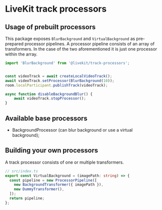# LiveKit track processors



## Usage of prebuilt processors

This package exposes `BlurBackground` and `VirtualBackground` as pre-prepared processor pipelines.
A processor pipeline consists of an array of transformers. In the case of the two aforementioned it is just one processor within the array.

```ts
import 'BlurBackground' from '@livekit/track-processors';


const videoTrack = await createLocalVideoTrack();
await videoTrack.setProcessor(BlurBackground(10));
room.localParticipant.publishTrack(videoTrack);

async function disableBackgroundBlur() {
    await videoTrack.stopProcessor();
}

```

## Available base processors

- BackgroundProcessor (can blur background or use a virtual background);


## Building your own processors
A track processor consists of one or multiple transformers.

```ts
// src/index.ts
export const VirtualBackground = (imagePath: string) => {
  const pipeline = new ProcessorPipeline([
    new BackgroundTransformer({ imagePath }),
    new DummyTransformer(),
  ]);
  return pipeline;
};
```
